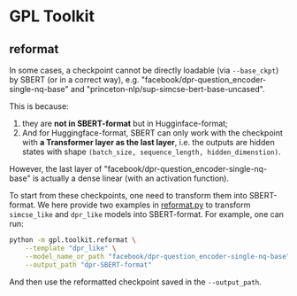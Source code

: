 # GPL Toolkit
## reformat
In some cases, a checkpoint cannot be directly loadable (via `--base_ckpt`) by SBERT (or in a correct way), e.g. "facebook/dpr-question_encoder-single-nq-base" and "princeton-nlp/sup-simcse-bert-base-uncased". 

This is because:
1. they are **not in SBERT-format** but in Hugginface-format;
2. And for Huggingface-format, SBERT can only work with the checkpoint with **a Transformer layer as the last layer**, i.e. the outputs are hidden states with shape `(batch_size, sequence_length, hidden_dimenstion)`.

However, the last layer of "facebook/dpr-question_encoder-single-nq-base" is actually a dense linear (with an activation function).

To start from these checkpoints, one need to transform them into SBERT-format. We here provide two examples in [reformat.py](./reformat.py) to transform `simcse_like` and `dpr_like` models into SBERT-format. For example, one can run:
```bash
python -m gpl.toolkit.reformat \
    --template "dpr_like" \
    --model_name_or_path "facebook/dpr-question_encoder-single-nq-base" \
    --output_path "dpr-SBERT-format"
```
And then use the reformatted checkpoint saved in the `--output_path`.
